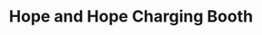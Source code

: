 ---
title: "Hope and Hope Charging Booth"
url: /ganta/hope-and-hope-charging-booth/
shop: electronics
---